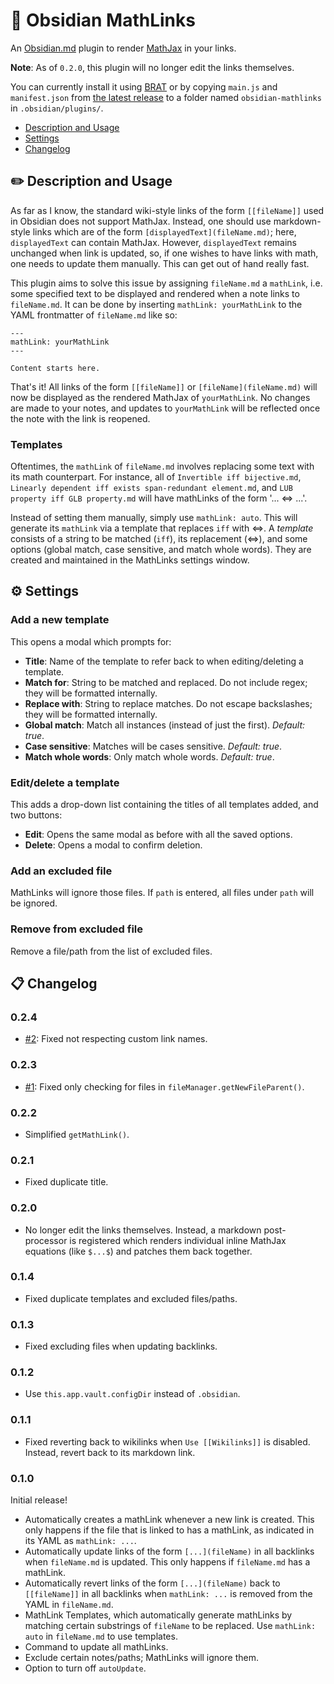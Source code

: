 # :symbols: Obsidian MathLinks

An [Obsidian.md](https://obsidian.md) plugin to render [MathJax](https://www.mathjax.org/) in your links.

**Note**: As of `0.2.0`, this plugin will no longer edit the links themselves.

You can currently install it using [BRAT](https://github.com/TfTHacker/obsidian42-brat) or by copying `main.js` and `manifest.json` from [the latest release](https://github.com/zhaoshenzhai/obsidian-mathlinks/releases/tag/0.2.4) to a folder named `obsidian-mathlinks` in `.obsidian/plugins/`.

* [Description and Usage](https://github.com/zhaoshenzhai/obsidian-mathlinks#pencil2-description-and-usage)
* [Settings](https://github.com/zhaoshenzhai/obsidian-mathlinks#gear-settings)
* [Changelog](https://github.com/zhaoshenzhai/obsidian-mathlinks#clipboard-changelog)

## :pencil2: Description and Usage

As far as I know, the standard wiki-style links of the form `[[fileName]]` used in Obsidian does not support MathJax. Instead, one should use markdown-style links which are of the form `[displayedText](fileName.md)`; here, `displayedText` can contain MathJax. However, `displayedText` remains unchanged when link is updated, so, if one wishes to have links with math, one needs to update them manually. This can get out of hand really fast.

This plugin aims to solve this issue by assigning `fileName.md` a `mathLink`, i.e. some specified text to be displayed and rendered when a note links to `fileName.md`. It can be done by inserting `mathLink: yourMathLink` to the YAML frontmatter of `fileName.md` like so:

```
---
mathLink: yourMathLink
---

Content starts here.
```

That's it! All links of the form `[[fileName]]` or `[fileName](fileName.md)` will now be displayed as the rendered MathJax of `yourMathLink`. No changes are made to your notes, and updates to `yourMathLink` will be reflected once the note with the link is reopened.

### Templates
Oftentimes, the `mathLink` of `fileName.md` involves replacing some text with its math counterpart. For instance, all of `Invertible iff bijective.md`, `Linearly dependent iff exists span-redundant element.md`, and `LUB property iff GLB property.md` will have mathLinks of the form '... $\Leftrightarrow$ ...'.

Instead of setting them manually, simply use `mathLink: auto`. This will generate its `mathLink` via a template that replaces `iff` with $\Leftrightarrow$. A _template_ consists of a string to be matched (`iff`), its replacement $(\Leftrightarrow)$, and some options (global match, case sensitive, and match whole words). They are created and maintained in the MathLinks settings window.

## :gear: Settings
### Add a new template
This opens a modal which prompts for:
* **Title**: Name of the template to refer back to when editing/deleting a template.
* **Match for**: String to be matched and replaced. Do not include regex; they will be formatted internally.
* **Replace with**: String to replace matches. Do not escape backslashes; they will be formatted internally.
* **Global match**: Match all instances (instead of just the first). _Default: true_.
* **Case sensitive**: Matches will be cases sensitive. _Default: true_.
* **Match whole words**: Only match whole words. _Default: true_.

### Edit/delete a template
This adds a drop-down list containing the titles of all templates added, and two buttons:
* **Edit**: Opens the same modal as before with all the saved options.
* **Delete**: Opens a modal to confirm deletion.

### Add an excluded file
MathLinks will ignore those files. If `path` is entered, all files under `path` will be ignored.

### Remove from excluded file
Remove a file/path from the list of excluded files.

## :clipboard: Changelog
### 0.2.4
* [#2](https://github.com/zhaoshenzhai/obsidian-mathlinks/issues/2): Fixed not respecting custom link names.
### 0.2.3
* [#1](https://github.com/zhaoshenzhai/obsidian-mathlinks/issues/1): Fixed only checking for files in `fileManager.getNewFileParent()`.
### 0.2.2
* Simplified `getMathLink()`.
### 0.2.1
* Fixed duplicate title.
### 0.2.0
* No longer edit the links themselves. Instead, a markdown post-processor is registered which renders individual inline MathJax equations (like `$...$`) and patches them back together.
### 0.1.4
* Fixed duplicate templates and excluded files/paths.
### 0.1.3
* Fixed excluding files when updating backlinks.
### 0.1.2
* Use `this.app.vault.configDir` instead of `.obsidian`.
### 0.1.1
* Fixed reverting back to wikilinks when `Use [[Wikilinks]]` is disabled. Instead, revert back to its markdown link.
### 0.1.0
Initial release!
* Automatically creates a mathLink whenever a new link is created. This only happens if the file that is linked to has a mathLink, as indicated in its YAML as `mathLink: ...`.
* Automatically update links of the form `[...](fileName)` in all backlinks when `fileName.md` is updated. This only happens if `fileName.md` has a mathLink.
* Automatically revert links of the form `[...](fileName)` back to `[[fileName]]` in all backlinks when `mathLink: ...` is removed from the YAML in `fileName.md`.
* MathLink Templates, which automatically generate mathLinks by matching certain substrings of `fileName` to be replaced. Use `mathLink: auto` in `fileName.md` to use templates.
* Command to update all mathLinks.
* Exclude certain notes/paths; MathLinks will ignore them.
* Option to turn off `autoUpdate`.
